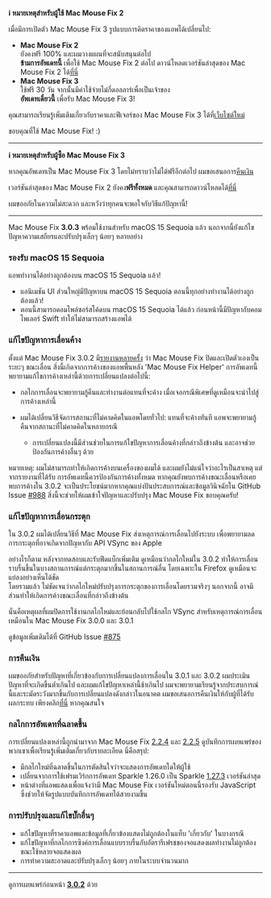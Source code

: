 **ℹ️ หมายเหตุสำหรับผู้ใช้ Mac Mouse Fix 2**

เมื่อมีการเปิดตัว Mac Mouse Fix 3 รูปแบบการคิดราคาของแอพได้เปลี่ยนไป:

- **Mac Mouse Fix 2**\
ยังคงฟรี 100% และผมวางแผนที่จะสนับสนุนต่อไป\
**ข้ามการอัพเดทนี้** เพื่อใช้ Mac Mouse Fix 2 ต่อไป ดาวน์โหลดเวอร์ชันล่าสุดของ Mac Mouse Fix 2 ได้[ที่นี่](https://redirect.macmousefix.com/?target=mmf2-latest)
- **Mac Mouse Fix 3**\
ใช้ฟรี 30 วัน จากนั้นมีค่าใช้จ่ายไม่กี่ดอลลาร์เพื่อเป็นเจ้าของ\
**อัพเดทเดี๋ยวนี้** เพื่อรับ Mac Mouse Fix 3!

คุณสามารถเรียนรู้เพิ่มเติมเกี่ยวกับราคาและฟีเจอร์ของ Mac Mouse Fix 3 ได้ที่[เว็บไซต์ใหม่](https://macmousefix.com/)

ขอบคุณที่ใช้ Mac Mouse Fix! :)

---

**ℹ️ หมายเหตุสำหรับผู้ซื้อ Mac Mouse Fix 3**

หากคุณอัพเดทเป็น Mac Mouse Fix 3 โดยไม่ทราบว่าไม่ได้ฟรีอีกต่อไป ผมขอเสนอการ[คืนเงิน](https://redirect.macmousefix.com/?target=mmf-apply-for-refund)

เวอร์ชันล่าสุดของ Mac Mouse Fix 2 ยังคง**ฟรีทั้งหมด** และคุณสามารถดาวน์โหลดได้[ที่นี่](https://redirect.macmousefix.com/?target=mmf2-latest)

ผมขออภัยในความไม่สะดวก และหวังว่าทุกคนจะพอใจกับวิธีแก้ปัญหานี้!

---

Mac Mouse Fix **3.0.3** พร้อมใช้งานสำหรับ macOS 15 Sequoia แล้ว นอกจากนี้ยังแก้ไขปัญหาความเสถียรและปรับปรุงเล็กๆ น้อยๆ หลายอย่าง

### รองรับ macOS 15 Sequoia

แอพทำงานได้อย่างถูกต้องบน macOS 15 Sequoia แล้ว!

- แอนิเมชัน UI ส่วนใหญ่มีปัญหาบน macOS 15 Sequoia ตอนนี้ทุกอย่างทำงานได้อย่างถูกต้องแล้ว!
- ตอนนี้สามารถคอมไพล์ซอร์สโค้ดบน macOS 15 Sequoia ได้แล้ว ก่อนหน้านี้มีปัญหากับคอมไพเลอร์ Swift ทำให้ไม่สามารถสร้างแอพได้

### แก้ไขปัญหาการเลื่อนค้าง

ตั้งแต่ Mac Mouse Fix 3.0.2 มี[รายงานหลายครั้ง](https://github.com/noah-nuebling/mac-mouse-fix/issues/988) ว่า Mac Mouse Fix ปิดและเปิดตัวเองเป็นระยะๆ ขณะเลื่อน สิ่งนี้เกิดจากการค้างของแอพพื้นหลัง 'Mac Mouse Fix Helper' การอัพเดทนี้พยายามแก้ไขการค้างเหล่านี้ด้วยการเปลี่ยนแปลงต่อไปนี้:

- กลไกการเลื่อนจะพยายามกู้คืนและทำงานต่อแทนที่จะค้าง เมื่อเจอกรณีพิเศษที่ดูเหมือนจะนำไปสู่การค้างเหล่านี้
- ผมได้เปลี่ยนวิธีจัดการสถานะที่ไม่คาดคิดในแอพโดยทั่วไป: แทนที่จะค้างทันที แอพจะพยายามกู้คืนจากสถานะที่ไม่คาดคิดในหลายกรณี

    - การเปลี่ยนแปลงนี้มีส่วนช่วยในการแก้ไขปัญหาการเลื่อนค้างที่กล่าวถึงข้างต้น และอาจช่วยป้องกันการค้างอื่นๆ ด้วย

หมายเหตุ: ผมไม่สามารถทำให้เกิดการค้างบนเครื่องของผมได้ และผมยังไม่แน่ใจว่าอะไรเป็นสาเหตุ แต่จากรายงานที่ได้รับ การอัพเดทนี้ควรป้องกันการค้างทั้งหมด หากคุณยังพบการค้างขณะเลื่อนหรือเคยพบการค้างใน 3.0.2 จะเป็นประโยชน์มากหากคุณแบ่งปันประสบการณ์และข้อมูลวินิจฉัยใน GitHub Issue [#988](https://github.com/noah-nuebling/mac-mouse-fix/issues/988) สิ่งนี้จะช่วยให้ผมเข้าใจปัญหาและปรับปรุง Mac Mouse Fix ขอบคุณครับ!

### แก้ไขปัญหาการเลื่อนกระตุก

ใน 3.0.2 ผมได้เปลี่ยนวิธีที่ Mac Mouse Fix ส่งเหตุการณ์การเลื่อนไปยังระบบ เพื่อพยายามลดการกระตุกที่อาจเกิดจากปัญหากับ API VSync ของ Apple

อย่างไรก็ตาม หลังจากทดสอบและรับฟีดแบ็กเพิ่มเติม ดูเหมือนว่ากลไกใหม่ใน 3.0.2 ทำให้การเลื่อนราบรื่นขึ้นในบางสถานการณ์แต่กระตุกมากขึ้นในสถานการณ์อื่น โดยเฉพาะใน Firefox ดูเหมือนจะแย่ลงอย่างเห็นได้ชัด\
โดยรวมแล้ว ไม่ชัดเจนว่ากลไกใหม่ปรับปรุงการกระตุกของการเลื่อนโดยรวมจริงๆ นอกจากนี้ อาจมีส่วนทำให้เกิดการค้างขณะเลื่อนที่กล่าวถึงข้างต้น

นั่นคือเหตุผลที่ผมปิดการใช้งานกลไกใหม่และย้อนกลับไปใช้กลไก VSync สำหรับเหตุการณ์การเลื่อนเหมือนใน Mac Mouse Fix 3.0.0 และ 3.0.1

ดูข้อมูลเพิ่มเติมได้ที่ GitHub Issue [#875](https://github.com/noah-nuebling/mac-mouse-fix/issues/875)

### การคืนเงิน

ผมขออภัยสำหรับปัญหาที่เกี่ยวข้องกับการเปลี่ยนแปลงการเลื่อนใน 3.0.1 และ 3.0.2 ผมประเมินปัญหาที่จะเกิดขึ้นต่ำเกินไป และผมแก้ไขปัญหาเหล่านี้ช้าเกินไป ผมจะพยายามเรียนรู้จากประสบการณ์นี้และระมัดระวังมากขึ้นกับการเปลี่ยนแปลงดังกล่าวในอนาคต ผมขอเสนอการคืนเงินให้กับผู้ที่ได้รับผลกระทบ เพียงคลิก[ที่นี่](https://redirect.macmousefix.com/?target=mmf-apply-for-refund) หากคุณสนใจ

### กลไกการอัพเดทที่ฉลาดขึ้น

การเปลี่ยนแปลงเหล่านี้ถูกนำมาจาก Mac Mouse Fix [2.2.4](https://github.com/noah-nuebling/mac-mouse-fix/releases/tag/2.2.4) และ [2.2.5](https://github.com/noah-nuebling/mac-mouse-fix/releases/tag/2.2.5) ดูบันทึกการเผยแพร่ของพวกเขาเพื่อเรียนรู้เพิ่มเติมเกี่ยวกับรายละเอียด นี่คือสรุป:

- มีกลไกใหม่ที่ฉลาดขึ้นในการตัดสินใจว่าจะแสดงการอัพเดทใดให้ผู้ใช้
- เปลี่ยนจากการใช้เฟรมเวิร์กการอัพเดท Sparkle 1.26.0 เป็น Sparkle [1.27.3](https://github.com/sparkle-project/Sparkle/releases/tag/1.27.3) เวอร์ชันล่าสุด
- หน้าต่างที่แอพแสดงเพื่อแจ้งว่ามี Mac Mouse Fix เวอร์ชันใหม่ตอนนี้รองรับ JavaScript ซึ่งช่วยให้จัดรูปแบบบันทึกการอัพเดทได้สวยงามขึ้น

### การปรับปรุงและแก้ไขบั๊กอื่นๆ

- แก้ไขปัญหาที่ราคาแอพและข้อมูลที่เกี่ยวข้องแสดงไม่ถูกต้องในแท็บ 'เกี่ยวกับ' ในบางกรณี
- แก้ไขปัญหาที่กลไกการซิงค์การเลื่อนแบบราบรื่นกับอัตรารีเฟรชของจอแสดงผลทำงานไม่ถูกต้องขณะใช้หลายจอแสดงผล
- การทำความสะอาดและปรับปรุงเล็กๆ น้อยๆ ภายในระบบจำนวนมาก

---

ดูการเผยแพร่ก่อนหน้า [**3.0.2**](https://github.com/noah-nuebling/mac-mouse-fix/releases/tag/3.0.2) ด้วย